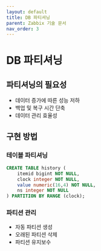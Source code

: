 ```yaml
---
layout: default
title: DB 파티셔닝
parent: Zabbix 기술 문서
nav_order: 3
---
```


# DB 파티셔닝

## 파티셔닝의 필요성
- 데이터 증가에 따른 성능 저하
- 백업 및 복구 시간 단축
- 데이터 관리 효율성

## 구현 방법
### 테이블 파티셔닝
```sql
CREATE TABLE history (
    itemid bigint NOT NULL,
    clock integer NOT NULL,
    value numeric(16,4) NOT NULL,
    ns integer NOT NULL
) PARTITION BY RANGE (clock);
```

### 파티션 관리
- 자동 파티션 생성
- 오래된 파티션 삭제
- 파티션 유지보수